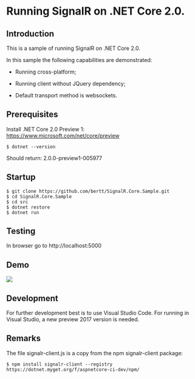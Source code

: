 # Running SignalR on .NET Core 2.0.

## Introduction

This is a sample of running SignalR on .NET Core 2.0.

In this sample the following capabilities are demonstrated:

- Running cross-platform;

- Running client without JQuery dependency;

- Default transport method is websockets.

## Prerequisites 

Install .NET Core 2.0 Preview 1: https://www.microsoft.com/net/core/preview

```
$ dotnet --version
```

Should return: 2.0.0-preview1-005977

## Startup

```
$ git clone https://github.com/bertt/SignalR.Core.Sample.git
$ cd SignalR.Core.Sample
$ cd src
$ dotnet restore
$ dotnet run
```

## Testing 

In browser go to http://localhost:5000

## Demo 

<img src = "signalr_core.gif"/>

## Development

For further development best is to use Visual Studio Code. For running in Visual Studio, a new preview 2017 version is needed.

## Remarks

The file signalr-client.js is a copy from the npm signalr-client package:

```
$ npm install signalr-client --registry https://dotnet.myget.org/f/aspnetcore-ci-dev/npm/
```
